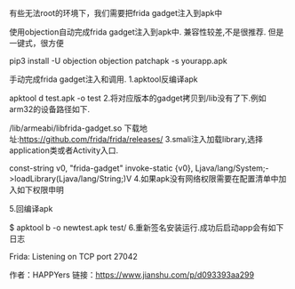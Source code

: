有些无法root的环境下，我们需要把frida gadget注入到apk中

使用objection自动完成frida gadget注入到apk中.
兼容性较差,不是很推荐.
但是一键式，很方便


pip3 install -U objection
objection patchapk -s yourapp.apk



手动完成frida gadget注入和调用.
1.apktool反编译apk

apktool d test.apk -o test
2.将对应版本的gadget拷贝到/lib没有了下.例如arm32的设备路径如下.

/lib/armeabi/libfrida-gadget.so
下载地址:https://github.com/frida/frida/releases/
3.smali注入加载library,选择application类或者Activity入口.

const-string v0, "frida-gadget" invoke-static {v0}, Ljava/lang/System;->loadLibrary(Ljava/lang/String;)V
4.如果apk没有网络权限需要在配置清单中加入如下权限申明

<uses-permission android:name="android.permission.INTERNET" />
5.回编译apk

$ apktool b -o newtest.apk test/
6.重新签名安装运行.成功后启动app会有如下日志


Frida: Listening on TCP port 27042

作者：HAPPYers
链接：https://www.jianshu.com/p/d093393aa299
